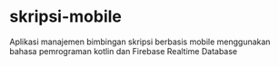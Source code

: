# skripsi-mobile

Aplikasi manajemen bimbingan skripsi berbasis mobile menggunakan bahasa pemrograman kotlin dan Firebase Realtime Database

